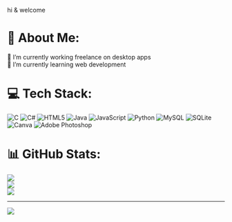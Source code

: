 hi & welcome 
# 💫 About Me:
🔭 I’m currently working freelance on desktop apps<br>🌱 I’m currently learning web development<br>


# 💻 Tech Stack:
![C](https://img.shields.io/badge/c-%2300599C.svg?style=flat&logo=c&logoColor=white) ![C#](https://img.shields.io/badge/c%23-%23239120.svg?style=flat&logo=csharp&logoColor=white) ![HTML5](https://img.shields.io/badge/html5-%23E34F26.svg?style=flat&logo=html5&logoColor=white) ![Java](https://img.shields.io/badge/java-%23ED8B00.svg?style=flat&logo=openjdk&logoColor=white) ![JavaScript](https://img.shields.io/badge/javascript-%23323330.svg?style=flat&logo=javascript&logoColor=%23F7DF1E) ![Python](https://img.shields.io/badge/python-3670A0?style=flat&logo=python&logoColor=ffdd54) ![MySQL](https://img.shields.io/badge/mysql-%2300000f.svg?style=flat&logo=mysql&logoColor=white) ![SQLite](https://img.shields.io/badge/sqlite-%2307405e.svg?style=flat&logo=sqlite&logoColor=white) ![Canva](https://img.shields.io/badge/Canva-%2300C4CC.svg?style=flat&logo=Canva&logoColor=white) ![Adobe Photoshop](https://img.shields.io/badge/adobe%20photoshop-%2331A8FF.svg?style=flat&logo=adobe%20photoshop&logoColor=white)
# 📊 GitHub Stats:
![](https://github-readme-stats.vercel.app/api?username=luchofranq&theme=dark&hide_border=true&include_all_commits=false&count_private=true)<br/>
![](https://github-readme-streak-stats.herokuapp.com/?user=luchofranq&theme=dark&hide_border=true)<br/>
![](https://github-readme-stats.vercel.app/api/top-langs/?username=luchofranq&theme=dark&hide_border=true&include_all_commits=false&count_private=true&layout=compact)

---
[![](https://visitcount.itsvg.in/api?id=luchofranq&icon=0&color=0)](https://visitcount.itsvg.in)

<!-- Proudly created with GPRM ( https://gprm.itsvg.in ) -->
